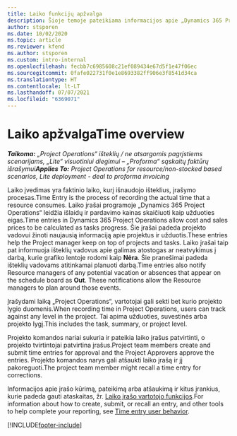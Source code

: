 ```yaml
---
title: Laiko funkcijų apžvalga
description: Šioje temoje pateikiama informacijos apie „Dynamics 365 Project Operations“ laiko funkciją.
author: stsporen
ms.date: 10/02/2020
ms.topic: article
ms.reviewer: kfend
ms.author: stsporen
ms.custom: intro-internal
ms.openlocfilehash: fecbb7c6985608c21ef089434e67d5f1e47f06ec
ms.sourcegitcommit: 0fafe022731f0e1e8693382ff906e3f8541d34ca
ms.translationtype: HT
ms.contentlocale: lt-LT
ms.lasthandoff: 07/07/2021
ms.locfileid: "6369071"
---
```

# <a name="time-overview"></a><span data-ttu-id="d201a-103">Laiko apžvalga</span><span class="sxs-lookup"><span data-stu-id="d201a-103">Time overview</span></span>

<span data-ttu-id="d201a-104">_**Taikoma:** „Project Operations“ išteklių / ne atsargomis pagrįstiems scenarijams, „Lite“ visuotiniui diegimui – „Proforma“ sąskaitų faktūrų išrašymui_</span><span class="sxs-lookup"><span data-stu-id="d201a-104">_**Applies To:** Project Operations for resource/non-stocked based scenarios, Lite deployment - deal to proforma invoicing_</span></span>

<span data-ttu-id="d201a-105">Laiko įvedimas yra faktinio laiko, kurį išnaudojo išteklius, įrašymo procesas.</span><span class="sxs-lookup"><span data-stu-id="d201a-105">Time Entry is the process of recording the actual time that a resource consumes.</span></span> <span data-ttu-id="d201a-106">Laiko įrašai programoje „Dynamics 365 Project Operations“ leidžia išlaidų ir pardavimo kainas skaičiuoti kaip užduoties eigas.</span><span class="sxs-lookup"><span data-stu-id="d201a-106">Time entries in Dynamics 365 Project Operations allow cost and sales prices to be calculated as tasks progress.</span></span> <span data-ttu-id="d201a-107">Šie įrašai padeda projekto vadovui žinoti naujausią informaciją apie projektus ir užduotis.</span><span class="sxs-lookup"><span data-stu-id="d201a-107">These entries help the Project manager keep on top of projects and tasks.</span></span> <span data-ttu-id="d201a-108">Laiko įrašai taip pat informuoja išteklių vadovus apie galimas atostogas ar neatvykimus į darbą, kurie grafiko lentoje rodomi kaip **Nėra**. Šie pranešimai padeda išteklių vadovams atitinkamai planuoti darbą.</span><span class="sxs-lookup"><span data-stu-id="d201a-108">Time entries also notify Resource managers of any potential vacation or absences that appear on the schedule board as **Out**. These notifications allow the Resource managers to plan around those events.</span></span>

<span data-ttu-id="d201a-109">Įrašydami laiką „Project Operations“, vartotojai gali sekti bet kurio projekto lygio duomenis.</span><span class="sxs-lookup"><span data-stu-id="d201a-109">When recording time in Project Operations, users can track against any level in the project.</span></span> <span data-ttu-id="d201a-110">Tai apima užduoties, suvestinės arba projekto lygį.</span><span class="sxs-lookup"><span data-stu-id="d201a-110">This includes the task, summary, or project level.</span></span>

<span data-ttu-id="d201a-111">Projekto komandos nariai sukuria ir pateikia laiko įrašus patvirtinti, o projekto tvirtintojai patvirtina įrašus.</span><span class="sxs-lookup"><span data-stu-id="d201a-111">Project team members create and submit time entries for approval and the Project Approvers approve the entries.</span></span> <span data-ttu-id="d201a-112">Projekto komandos narys gali atšaukti laiko įrašą ir jį pakoreguoti.</span><span class="sxs-lookup"><span data-stu-id="d201a-112">The project team member might recall a time entry for corrections.</span></span>

<span data-ttu-id="d201a-113">Informacijos apie įrašo kūrimą, pateikimą arba atšaukimą ir kitus įrankius, kurie padeda gauti ataskaitas, žr. [Laiko įrašo vartotojo funkcijos](ui-behavior-time.md).</span><span class="sxs-lookup"><span data-stu-id="d201a-113">For information about how to create, submit, or recall an entry, and other tools to help complete your reporting, see [Time entry user behavior](ui-behavior-time.md).</span></span>



[!INCLUDE[footer-include](../includes/footer-banner.md)]